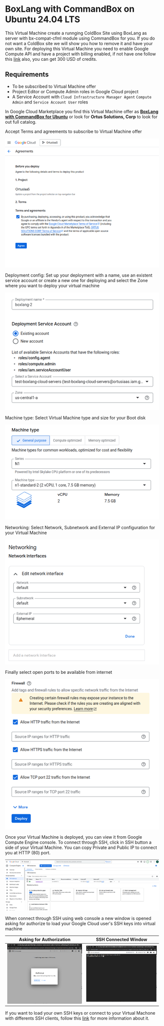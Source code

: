 # BoxLang with CommandBox on Ubuntu 24.04 LTS

This Virtual Machine create a runnging ColdBox Site using BoxLang as server with bx-compat-cfml module using CommandBox for you. If you do not want a ColdBox site we will show you how to remove it and have your own site. For deploying this Virtual Machine you need to enable Google Compute API and have a project with billing enabled, if not have one follow this [link](https://cloud.google.com/?hl=en) also, you can get 300 USD of credits.

## Requirements
- To be subscribed to Virtual Machine offer
- Project Editor or Compute Admin roles in Google Cloud project
- A Service Account with `Cloud Infrastructure Manager Agent` `Compute Admin` and `Service Account User` roles

In Google Cloud Marketplace you find this Virtual Machine offer as [**BoxLang with CommandBox for Ubuntu**](https://console.cloud.google.com/marketplace/product/ortussolutions-public/boxlang-with-commandbox-ubuntu?hl=en&inv=1&invt=Ab30zA) or look for **Ortus Solutions, Corp** to look for out full catalog.

Accept Terms and agreements to subscribe to Virtual Machine offer

<p align="center">
  <img src="../../../.gitbook/assets/google/common/web-console-deployment/terms-agreements.png" alt="Accept terms and agreements"/>
</p>

Deployment config: Set up your deployment with a name, use an existent service account or create a new one for deploying and select the Zone where you want to deploy your virtual machine

<p align="center">
  <img src="../../../.gitbook/assets/google/common/web-console-deployment/setup-name-sa.png" alt="Setup deployment name and service account"/>
</p>

Machine type: Select Virtual Machine type and size for your Boot disk

<p align="center">
  <img src="../../../.gitbook/assets/google/common/web-console-deployment/setup-machine-type.png" alt="Setup Virtual Machine type"/>
</p>

Networking: Select Network, Subnetwork and External IP configuration for your Virtual Machine

<p align="center">
  <img src="../../../.gitbook/assets/google/common/web-console-deployment/setup-networking.png" alt="Setup Virtual Networking Config"/>
</p>

Finally select open ports to be available from internet

<p align="center">
  <img src="../../../.gitbook/assets/google/common/web-console-deployment/setup-firewall.png" alt="Setup Virtual Networking Config"/>
</p>

Once your Virtual Machine is deployed, you can view it from Google Compute Engine console. To connect through SSH, click in SSH button a side of your Virtual Machine. You can copy Private and Public IP to connect you at HTTP (80) port.

<p align="center">
  <img src="../../../.gitbook/assets/google/common/web-console-deployment/google-compute-overview.png" alt="Google Compute Overview"/>
</p>

When connect through SSH using web console a new window is opened asking for authorize to load your Google Cloud user's SSH keys into virtual machine

|Asking for Authorization|SSH Connected Window|
|---|---|
|![Setup Virtual Networking Config](../../../.gitbook/assets/google/common/web-console-deployment/ssh-connection-authorization.png)|![Setup Virtual Networking Config](../../../.gitbook/assets/google/common/web-console-deployment/ssh-connected.png)|

If you want to load your own SSH keys or connect to your Virtual Machone with differents SSH clients, follow this [link](https://cloud.google.com/compute/docs/connect/standard-ssh) for more information about it.
